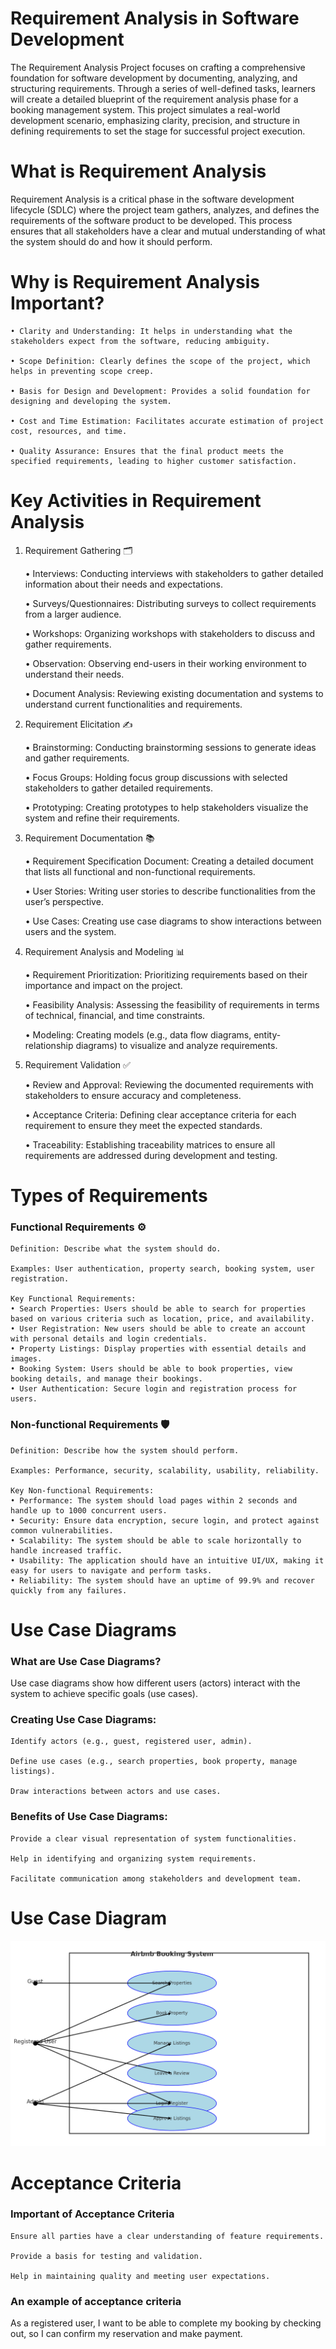 # Requirement Analysis in Software Development
The Requirement Analysis Project focuses on crafting a comprehensive foundation for software development by documenting, analyzing, and structuring requirements. Through a series of well-defined tasks, learners will create a detailed blueprint of the requirement analysis phase for a booking management system. This project simulates a real-world development scenario, emphasizing clarity, precision, and structure in defining requirements to set the stage for successful project execution.

# What is Requirement Analysis
Requirement Analysis is a critical phase in the software development lifecycle (SDLC) where the project team gathers, analyzes, and defines the requirements of the software product to be developed. This process ensures that all stakeholders have a clear and mutual understanding of what the system should do and how it should perform.

# Why is Requirement Analysis Important?
    • Clarity and Understanding: It helps in understanding what the stakeholders expect from the software, reducing ambiguity.
    
    • Scope Definition: Clearly defines the scope of the project, which helps in preventing scope creep.
    
    • Basis for Design and Development: Provides a solid foundation for designing and developing the system.
    
    • Cost and Time Estimation: Facilitates accurate estimation of project cost, resources, and time.
    
    • Quality Assurance: Ensures that the final product meets the specified requirements, leading to higher customer satisfaction.

# Key Activities in Requirement Analysis

1. Requirement Gathering 🗂️
   
    • Interviews: Conducting interviews with stakeholders to gather detailed information about their needs and expectations.

    • Surveys/Questionnaires: Distributing surveys to collect requirements from a larger audience.
  
    • Workshops: Organizing workshops with stakeholders to discuss and gather requirements.
  
    • Observation: Observing end-users in their working environment to understand their needs.
  
    • Document Analysis: Reviewing existing documentation and systems to understand current functionalities and requirements.

2. Requirement Elicitation ✍️
   
    • Brainstorming: Conducting brainstorming sessions to generate ideas and gather requirements.
  
    • Focus Groups: Holding focus group discussions with selected stakeholders to gather detailed requirements.
  
    • Prototyping: Creating prototypes to help stakeholders visualize the system and refine their requirements.

3. Requirement Documentation 📚
   
    • Requirement Specification Document: Creating a detailed document that lists all functional and non-functional requirements.
  
    • User Stories: Writing user stories to describe functionalities from the user’s perspective.
  
    • Use Cases: Creating use case diagrams to show interactions between users and the system.

4. Requirement Analysis and Modeling 📊
   
    • Requirement Prioritization: Prioritizing requirements based on their importance and impact on the project.
   
    • Feasibility Analysis: Assessing the feasibility of requirements in terms of technical, financial, and time constraints.
   
    • Modeling: Creating models (e.g., data flow diagrams, entity-relationship diagrams) to visualize and analyze requirements.

5. Requirement Validation ✅
    
    • Review and Approval: Reviewing the documented requirements with stakeholders to ensure accuracy and completeness.
  
    • Acceptance Criteria: Defining clear acceptance criteria for each requirement to ensure they meet the expected standards.
  
    • Traceability: Establishing traceability matrices to ensure all requirements are addressed during development and testing.

# Types of Requirements

### Functional Requirements ⚙️

    Definition: Describe what the system should do.
    
    Examples: User authentication, property search, booking system, user registration.
    
    Key Functional Requirements:
    • Search Properties: Users should be able to search for properties based on various criteria such as location, price, and availability.
    • User Registration: New users should be able to create an account with personal details and login credentials.
    • Property Listings: Display properties with essential details and images.
    • Booking System: Users should be able to book properties, view booking details, and manage their bookings.
    • User Authentication: Secure login and registration process for users.
    
### Non-functional Requirements 🛡️
    Definition: Describe how the system should perform.
    
    Examples: Performance, security, scalability, usability, reliability.

    Key Non-functional Requirements:
    • Performance: The system should load pages within 2 seconds and handle up to 1000 concurrent users.
    • Security: Ensure data encryption, secure login, and protect against common vulnerabilities.
    • Scalability: The system should be able to scale horizontally to handle increased traffic.
    • Usability: The application should have an intuitive UI/UX, making it easy for users to navigate and perform tasks.
    • Reliability: The system should have an uptime of 99.9% and recover quickly from any failures.

# Use Case Diagrams
### What are Use Case Diagrams?
Use case diagrams show how different users (actors) interact with the system to achieve specific goals (use cases).

### Creating Use Case Diagrams:

    Identify actors (e.g., guest, registered user, admin).

    Define use cases (e.g., search properties, book property, manage listings).

    Draw interactions between actors and use cases.

### Benefits of Use Case Diagrams:

    Provide a clear visual representation of system functionalities.
    
    Help in identifying and organizing system requirements.
    
    Facilitate communication among stakeholders and development team.

# Use Case Diagram 
![](alx-booking-uc.png)


# Acceptance Criteria
### Important of Acceptance Criteria
    Ensure all parties have a clear understanding of feature requirements.
    
    Provide a basis for testing and validation.
    
    Help in maintaining quality and meeting user expectations.

### An example of acceptance criteria
As a registered user, I want to be able to complete my booking by checking out, so I can confirm my reservation and make payment.
